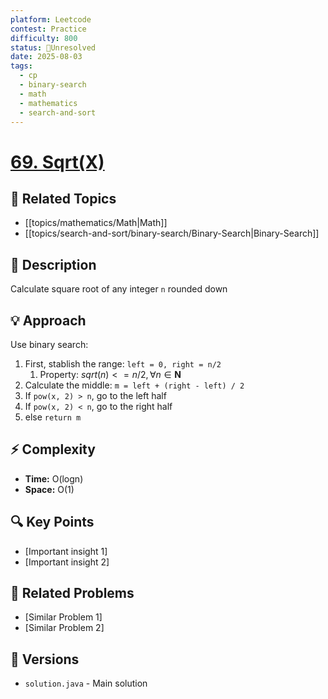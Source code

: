 ```yaml
---
platform: Leetcode
contest: Practice
difficulty: 800
status: 🔴Unresolved
date: 2025-08-03
tags:
  - cp
  - binary-search
  - math
  - mathematics
  - search-and-sort
---
```

# [69. Sqrt(X)](https://leetcode.com/problems/sqrtx/description)

## 📓 Related Topics
- [[topics/mathematics/Math|Math]]
- [[topics/search-and-sort/binary-search/Binary-Search|Binary-Search]]

## 📖 Description
Calculate square root of any integer `n` rounded down

## 💡 Approach
Use binary search:
1. First, stablish the range: `left = 0, right = n/2`
	1. Property: $sqrt(n) <= n/2, \forall n \in \mathbf{N}$
2. Calculate the middle: `m = left + (right - left) / 2`
3. If `pow(x, 2) > n`, go to the left half
4. If `pow(x, 2) < n`, go to the right half
5. else `return m`

## ⚡ Complexity
- **Time:** O(logn)
- **Space:** O(1)

## 🔍 Key Points
- [Important insight 1]
- [Important insight 2]

## 🔗 Related Problems
- [Similar Problem 1]
- [Similar Problem 2]

## 🔄 Versions
- `solution.java` - Main solution 
